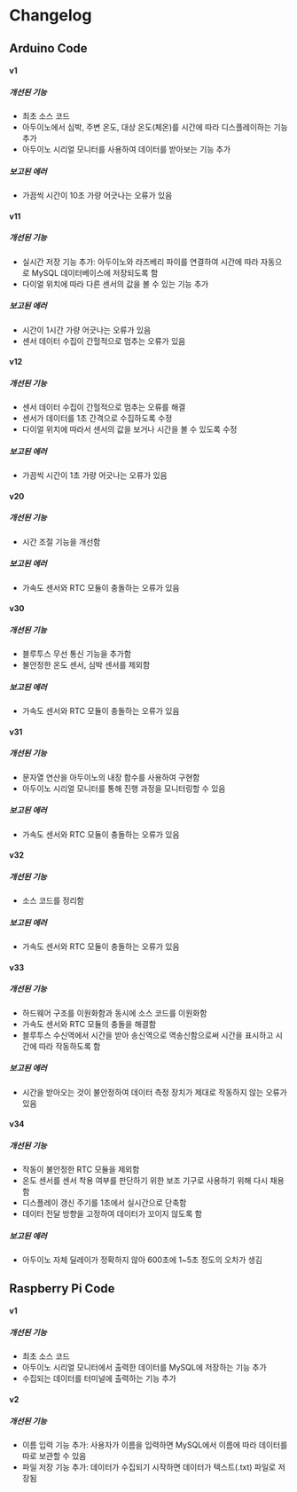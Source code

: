# Changelog

## Arduino Code

#### v1
##### 개선된 기능
- 최초 소스 코드
- 아두이노에서 심박, 주변 온도, 대상 온도(체온)를 시간에 따라 디스플레이하는 기능 추가
- 아두이노 시리얼 모니터를 사용하여 데이터를 받아보는 기능 추가
##### 보고된 에러
- 가끔씩 시간이 10초 가량 어긋나는 오류가 있음

#### v11
##### 개선된 기능
- 실시간 저장 기능 추가: 아두이노와 라즈베리 파이를 연결하여 시간에 따라 자동으로 MySQL 데이터베이스에 저장되도록 함
- 다이얼 위치에 따라 다른 센서의 값을 볼 수 있는 기능 추가
##### 보고된 에러
- 시간이 1시간 가량 어긋나는 오류가 있음
- 센서 데이터 수집이 간헐적으로 멈추는 오류가 있음

#### v12
##### 개선된 기능
- 센서 데이터 수집이 간헐적으로 멈추는 오류를 해결
- 센서가 데이터를 1초 간격으로 수집하도록 수정
- 다이얼 위치에 따라서 센서의 값을 보거나 시간을 볼 수 있도록 수정
##### 보고된 에러
- 가끔씩 시간이 1초 가량 어긋나는 오류가 있음

#### v20
##### 개선된 기능
- 시간 조절 기능을 개선함
##### 보고된 에러
- 가속도 센서와 RTC 모듈이 충돌하는 오류가 있음

#### v30
##### 개선된 기능
- 블루투스 무선 통신 기능을 추가함
- 불안정한 온도 센서, 심박 센서를 제외함
##### 보고된 에러
- 가속도 센서와 RTC 모듈이 충돌하는 오류가 있음

#### v31
##### 개선된 기능
- 문자열 연산을 아두이노의 내장 함수를 사용하여 구현함
- 아두이노 시리얼 모니터를 통해 진행 과정을 모니터링할 수 있음
##### 보고된 에러
- 가속도 센서와 RTC 모듈이 충돌하는 오류가 있음

#### v32
##### 개선된 기능
- 소스 코드를 정리함
##### 보고된 에러
- 가속도 센서와 RTC 모듈이 충돌하는 오류가 있음

#### v33
##### 개선된 기능
- 하드웨어 구조를 이원화함과 동시에 소스 코드를 이원화함
- 가속도 센서와 RTC 모듈의 충돌을 해결함
- 블루투스 수신역에서 시간을 받아 송신역으로 역송신함으로써 시간을 표시하고 시간에 따라 작동하도록 함
##### 보고된 에러
- 시간을 받아오는 것이 불안정하여 데이터 측정 장치가 제대로 작동하지 않는 오류가 있음

#### v34
##### 개선된 기능
- 작동이 불안정한 RTC 모듈을 제외함
- 온도 센서를 센서 착용 여부를 판단하기 위한 보조 기구로 사용하기 위해 다시 채용함
- 디스플레이 갱신 주기를 1초에서 실시간으로 단축함
- 데이터 전달 방향을 고정하여 데이터가 꼬이지 않도록 함
##### 보고된 에러
- 아두이노 자체 딜레이가 정확하지 않아 600초에 1~5초 정도의 오차가 생김

## Raspberry Pi Code

#### v1
##### 개선된 기능
- 최초 소스 코드
- 아두이노 시리얼 모니터에서 출력한 데이터를 MySQL에 저장하는 기능 추가
- 수집되는 데이터를 터미널에 출력하는 기능 추가

#### v2
##### 개선된 기능
- 이름 입력 기능 추가: 사용자가 이름을 입력하면 MySQL에서 이름에 따라 데이터를 따로 보관할 수 있음
- 파일 저장 기능 추가: 데이터가 수집되기 시작하면 데이터가 텍스트(.txt) 파일로 저장됨
